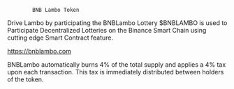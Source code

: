                                      
            BNB Lambo Token 
 Drive Lambo by participating the BNBLambo Lottery 
 $BNBLAMBO is used to Participate Decentralized Lotteries 
 on the Binance Smart Chain using cutting edge Smart Contract feature.                           
  
 https://bnblambo.com      
                                                                                                                                                                                                                    
 BNBLambo automatically burns 4% of the total supply and
 applies a 4% tax upon each transaction. This tax is
 immediately distributed between holders of the token.
